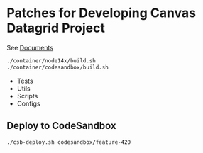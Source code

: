 # Patches for Developing Canvas Datagrid Project

See [Documents](docs/README.md)

``` bash
./container/node14x/build.sh
./container/codesandbox/build.sh
```

- Tests
- Utils
- Scripts
- Configs

## Deploy to CodeSandbox

``` bash
./csb-deploy.sh codesandbox/feature-420
```

